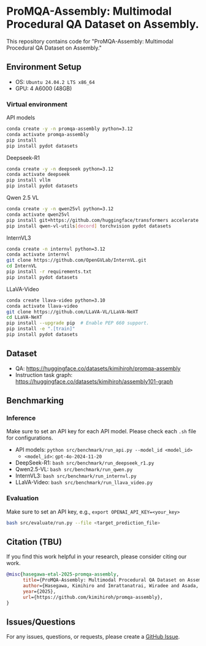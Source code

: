 # ProMQA-Assembly: Multimodal Procedural QA Dataset on Assembly.
This repository contains code for "ProMQA-Assembly: Multimodal Procedural QA Dataset on Assembly." 

## Environment Setup

* OS: `Ubuntu 24.04.2 LTS x86_64`
* GPU: 4 A6000 (48GB)

### Virtual environment

API models 
```bash
conda create -y -n promqa-assembly python=3.12
conda activate promqa-assembly
pip install 
pip install pydot datasets
```

Deepseek-R1
```bash
conda create -y -n deepseek python=3.12
conda activate deepseek
pip install vllm
pip install pydot datasets
```

Qwen 2.5 VL
```bash
conda create -y -n qwen25vl python=3.12
conda activate qwen25vl
pip install git+https://github.com/huggingface/transformers accelerate
pip install qwen-vl-utils[decord] torchvision pydot datasets
```

InternVL3
```bash
conda create -n internvl python=3.12
conda activate internvl
git clone https://github.com/OpenGVLab/InternVL.git
cd InternVL
pip install -r requirements.txt
pip install pydot datasets
```

LLaVA-Video
```bash
conda create llava-video python=3.10
conda activate llava-video
git clone https://github.com/LLaVA-VL/LLaVA-NeXT
cd LLaVA-NeXT
pip install --upgrade pip  # Enable PEP 660 support.
pip install -e ".[train]"
pip install pydot datasets
```

## Dataset
* QA: https://huggingface.co/datasets/kimihiroh/promqa-assembly
* Instruction task graph: https://huggingface.co/datasets/kimihiroh/assembly101-graph
 
## Benchmarking

### Inference
Make sure to set an API key for each API model. Please check each `.sh` file for configurations.
* API models: `python src/benchmark/run_api.py --model_id <model_id>`
    * `<model_id>`: `gpt-4o-2024-11-20`
* DeepSeek-R1: `bash src/benchmark/run_deepseek_r1.py`
* Qwen2.5-VL: `bash src/benchmark/run_qwen.py`
* InternVL3: `bash src/benchmark/run_internvl.py`
* LLaVA-Video: `bash src/benchmark/run_llava_video.py`

### Evaluation
Make sure to set an API key, e.g., `export OPENAI_API_KEY=<your_key>`
```bash
bash src/evaluate/run.py --file <target_prediction_file>
```

## Citation (TBU)

If you find this work helpful in your research, please consider citing our work.
```bib
@misc{hasegawa-etal-2025-promqa-assembly,
      title={ProMQA-Assembly: Multimodal Procedural QA Dataset on Assembly},
      author={Hasegawa, Kimihiro and Imrattanatrai, Wiradee and Asada, Masaki and Holm, Susan and Wang, Yuran and Zhou, Vincent and Fukuda, Ken and Mitamura, Teruko},
      year={2025},
      url={https://github.com/kimihiroh/promqa-assembly},
}
```

## Issues/Questions

For any issues, questions, or requests, please create a [GitHub Issue](https://github.com/kimihiroh/promqa-assembly/issues). 